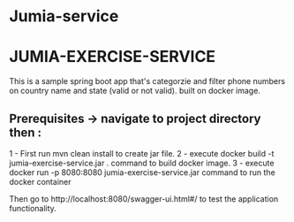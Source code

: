 # Jumia-service

# JUMIA-EXERCISE-SERVICE

This is a sample spring boot app that's categorzie and filter phone numbers on country name and state (valid or not valid).
built on docker image.

## Prerequisites -> navigate to project directory then :
 
1 - First run mvn clean install to create jar file.
2 - execute docker build -t jumia-exercise-service.jar . command to build docker image.
3 - execute docker run -p 8080:8080 jumia-exercise-service.jar command to run the docker container

Then go to http://localhost:8080/swagger-ui.html#/ to test the application functionality. 
